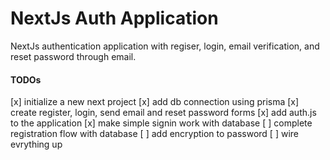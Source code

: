 # NextJs Auth Application
NextJs authentication application with regiser, login, email verification, and reset password through email.

#### TODOs
[x] initialize a new next project
[x] add db connection using prisma
[x] create register, login, send email and reset password forms
[x] add auth.js to the application
[x] make simple signin work with database
[ ] complete registration flow with database
[ ] add encryption to password
[ ] wire evrything up
